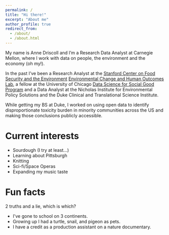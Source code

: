 ```yaml
---
permalink: /
title: "Hi there!"
excerpt: "About me"
author_profile: true
redirect_from: 
  - /about/
  - /about.html
---
```



My name is Anne Driscoll and I’m a Research Data Analyst at Carnegie Mellon, where I work with data on people, the environment and the economy (oh my!).

In the past I’ve been a Research Analyst at the [Stanford Center on Food Security and the Environment](https://fsi.stanford.edu/people/anne-driscoll) [Environmental Change and Human Outcomes Lab](https://echolabs.squarespace.com/news), a fellow at the University of Chicago [Data Science for Social Good Program](https://www.dssgfellowship.org/europe/2018-fellows-staff-europe/) and a Data Analyst at the Nicholas Institute for Environmental Policy Solutions and the Duke Clinical and Translational Science Institute.

While getting my BS at Duke, I worked on using open data to identify disproportionate toxicity burden in minority communities across the US and making those conclusions publicly accessible.



Current interests
======

* Sourdough (I try at least...)
* Learning about Pittsburgh
* Knitting
* Sci-fi/Space Operas
* Expanding my music taste


Fun facts
======

2 truths and a lie, which is which?
* I've gone to school on 3 continents.
* Growing up I had a turtle, snail, and pigeon as pets.
* I have a credit as a production assistant on a nature documentary. 